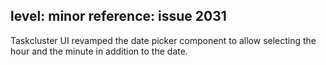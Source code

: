 level: minor
reference: issue 2031
---
Taskcluster UI revamped the date picker component to allow selecting the hour and the minute in addition to the date.